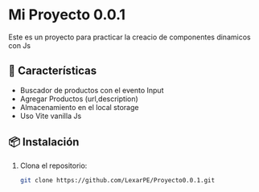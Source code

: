 # Mi Proyecto 0.0.1

Este es un proyecto para practicar la creacio de componentes dinamicos con Js

## 🚀 Características
- Buscador de productos con el evento Input
- Agregar Productos (url,description)
- Almacenamiento en el local storage
- Uso Vite vanilla Js

## 📦 Instalación
1. Clona el repositorio:  
   ```sh
   git clone https://github.com/LexarPE/Proyecto0.0.1.git
